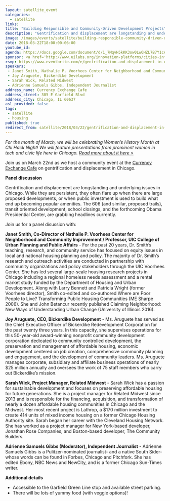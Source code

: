 ```yaml
---
layout: satellite_event
categories:
  - satellite
links:
title: "Building Responsible and Community-Driven Development Projects"
description: "Gentrification and displacement are longstanding and underlying issues in Chicago. While they are persistent, they often flare up when there are large proposed developments, or when public investment is used to build what end up becoming popular amenities. Join us for a panel discussion with Janet Smith of the Nathalie P. Voorhees Center for Neighborhood and Community Improvement, Joy Aruguete of Bickerdike, Development, Sarah Wick of Related Midwest and Adrienne Samuels Gibbs."
image: /images/events/satellite/building-responsible-community-driven-development-projects.jpg
date: 2018-03-22T18:00:00-06:00
youtube_id:
agenda: https://docs.google.com/document/d/1_7MqvH5kKK3ow0Lw6HZL7B7Y1cAj7rtDqH_2nD1COKU/edit#
sponsor: <a href='http://www.uilabs.org/innovation-platforms/cities-infrastructure/'>City Tech</a>
rsvp: https://www.eventbrite.com/e/gentrification-and-displacement-in-chicago-tickets-44146033976
speakers:
 - Janet Smith, Nathalie P. Voorhees Center for Neighborhood and Community Improvement & UIC College of Urban Planning and Public Affairs
 - Joy Aruguete, Bickerdike Development
 - Sarah Wick, Related Midwest
 - Adrienne Samuels Gibbs, Independent Journalist
address_name: Currency Exchange Cafe
address_street: 305 E Garfield Blvd
address_city: Chicago, IL 60637
asl_provided: false
tags: 
 - satellite
 - housing
published: true
redirect_from: satellite/2018/03/22/gentrification-and-displacement-in-chicago.html
---
```


*For the month of March, we will be celebrating Women’s History Month at Chi Hack Night! We will feature presentations from prominent women in tech and civic life here in Chicago. [Read more about it here >](https://chihacknight.org/blog/2018/03/06/womens-history-month-speaker-series.html)*

Join us on March 22nd as we host a community event at the [Currency Exchange Cafe](http://www.currencyexchangecafe.com/) on gentrification and displacement in Chicago.

**Panel discussion**

Gentrification and displacement are longstanding and underlying issues in Chicago. While they are persistent, they often flare up when there are large proposed developments, or when public investment is used to build what end up becoming popular amenities. The 606 (and similar, proposed trails), transit oriented development, school closings, and the forthcoming Obama Presidential Center, are grabbing headlines currently.

Join us for a panel disussion with:

**Janet Smith, Co-Director of Nathalie P. Voorhees Center for Neighborhood and Community Improvement / Professor, UIC College of Urban Planning and Public Affairs** - For the past 20 years, Dr. Smith’s teaching, research, and community service has focused on equity issues in local and national housing planning and policy. The majority of Dr. Smith’s research and outreach activities are conducted in partnership with community organizations and policy stakeholders through the UIC Voorhees Center. She has led several large-scale housing research projects in Chicago including a regional homeless needs assessment and a rental market study funded by the Department of Housing and Urban Development. Along with Larry Bennett and Patricia Wright (former Voorhees director), Smith co-edited and co-authored Where are Poor People to Live? Transforming Public Housing Communities (ME Sharpe 2006). She and John Betancur recently published Claiming Neighborhood: New Ways of Understanding Urban Change (University of Illinois 2016).

**Joy Aruguete, CEO, Bickerdike Development** - Ms. Aruguete has served as the Chief Executive Officer of Bickerdike Redevelopment Corporation for the past twenty three years. In this capacity, she supervises operations for this 50-year-old award-winning nonprofit community development corporation dedicated to community controlled development, the preservation and management of affordable housing, economic development centered on job creation, comprehensive community planning and engagement, and the development of community leaders. Ms. Aruguete manages corporate, subsidiary and affiliate business operations of nearly $25 million annually and oversees the work of 75 staff members who carry out Bickerdike’s mission.

**Sarah Wick, Project Manager, Related Midwest** - Sarah Wick has a passion for sustainable development and focuses on preserving affordable housing for future generations. She is a project manager for Related Midwest since 2013 and is responsible for the financing, acquisition, and transformation of nearly a dozen affordable housing communities in Chicago and the Midwest. Her most recent project is Lathrop, a $170 million investment to create 414 units of mixed income housing on a former Chicago Housing Authority site. Sarah began her career with the Cleveland Housing Network. She has worked as a project manager for New York-based developer, Jonathan Rose Companies, and Boston-based developer, The Community Builders.

**Adrienne Samuels Gibbs (Moderator), Independent Journalist** - Adrienne Samuels Gibbs is a Pulitzer-nominated journalist- and a native South Sider- whose words can be found in Forbes, Chicago and Pitchfork. She has edited Ebony, NBC News and NewCity, and is a former Chicago Sun-Times writer.

**Additional details**

* Accessible to the Garfield Green Line stop and available street parking.
* There will be lots of yummy food (with veggie options)!
